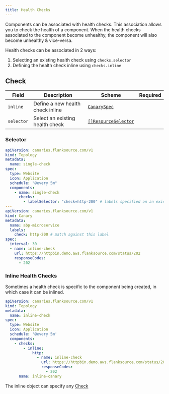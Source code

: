 ```yaml
---
title: Health Checks
---
```


Components can be associated with health checks. This association allows you to check the health of a component. When the health checks associated to the component become unhealthy, the component will also become unhealthy & vice-versa.

Health checks can be associated in 2 ways:

1. Selecting an existing health check using `checks.selector`
2. Defining the health check inline using `checks.inline`

## Check

| Field      | Description                      | Scheme                                                         | Required |
| ---------- | -------------------------------- | -------------------------------------------------------------- | -------- |
| `inline`   | Define a new health check inline | [`CanarySpec`](/reference/canary-checker) |          |
| `selector` | Select an existing health check  | [`[]ResourceSelector`](/reference/resource-selector)      |          |

### Selector

```yaml title="topology.yaml"
apiVersion: canaries.flanksource.com/v1
kind: Topology
metadata:
  name: single-check
spec:
  type: Website
  icon: Application
  schedule: "@every 5m"
  components:
    - name: single-check
      checks:
        - labelSelector: "check=http-200" # labels specified on an existing check
---
apiVersion: canaries.flanksource.com/v1
kind: Canary
metadata:
  name: abp-microservice
  labels:
    check: http-200 # match against this label
spec:
  interval: 30
  - name: inline-check
    url: https://httpbin.demo.aws.flanksource.com/status/202
    responseCodes:
      - 202
```

### Inline Health Checks

Sometimes a health check is specific to the component being created, in which case it can be inlined.

```yaml title="topology.yaml"
apiVersion: canaries.flanksource.com/v1
kind: Topology
metadata:
  name: inline-check
spec:
  type: Website
  icon: Application
  schedule: '@every 5m'
  components:
    - checks:
        - inline:
            http:
              - name: inline-check
                url: https://httpbin.demo.aws.flanksource.com/status/202
                responseCodes:
                  - 202
      name: inline-canary
```

The inline object can specify any [Check](/reference/canary-checker)

